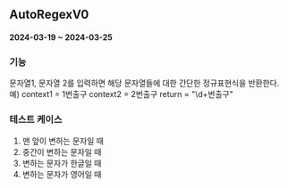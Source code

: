 ## AutoRegexV0

#### 2024-03-19 ~ 2024-03-25

### 기능
문자열1, 문자열 2를 입력하면 해당 문자열들에 대한 간단한 정규표현식을 반환한다.
<br>
예) context1 = 1번출구
    context2  = 2번출구
     return = "\\d+번출구"

### 테스트 케이스
1. 맨 앞이 변하는 문자일 때
2. 중간이 변하는 문자일 때
3. 변하는 문자가 한글일 때
4. 변하는 문자가 영어일 때
